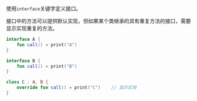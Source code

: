 使用`interface`关键字定义接口。

接口中的方法可以提供默认实现，但如果某个类继承的具有重复方法的接口，需要显示实现重复的方法。

```kotlin
interface A {
    fun call() = print("A")
}

interface B {
    fun call() = print("B")
}

class C : A, B {
    override fun call() = print("C")	// 显示实现
}
```

